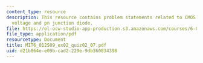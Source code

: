 ```yaml
---
content_type: resource
description: This resource contains problem statements related to CMOS inverter, outout
  voltage and pn junction diode.
file: https://ol-ocw-studio-app-production.s3.amazonaws.com/courses/6-012-microelectronic-devices-and-circuits-spring-2009/d21b864ee09bcad2229e9db360834398_MIT6_012S09_ex02_quiz02_07.pdf
file_type: application/pdf
resourcetype: Document
title: MIT6_012S09_ex02_quiz02_07.pdf
uid: d21b864e-e09b-cad2-229e-9db360834398
---
```

